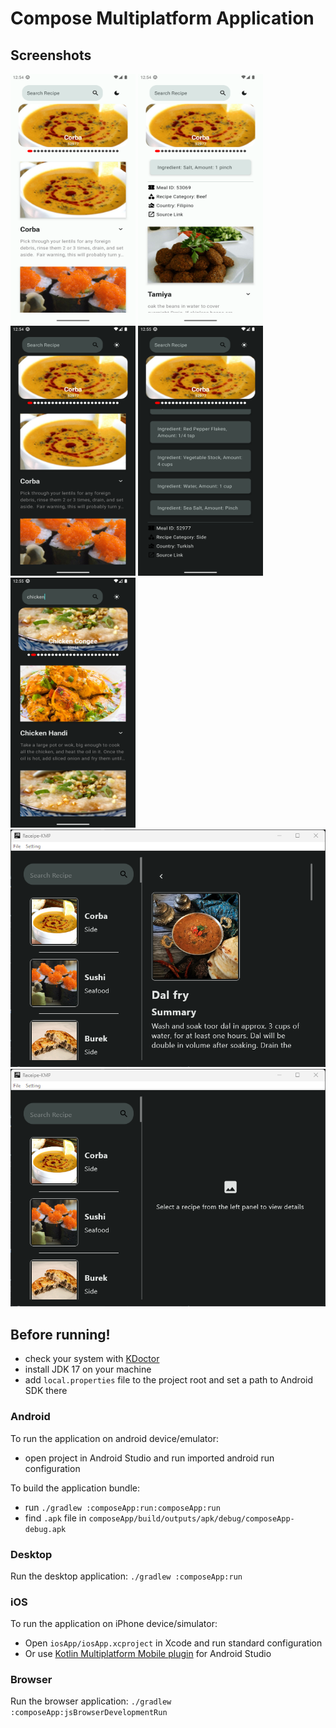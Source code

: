 # Compose Multiplatform Application

## Screenshots
<img src="https://github.com/KhubaibKhan4/Receipe-KMP/blob/master/screenshots/11.png" width="200" height="400" /> <img src="https://github.com/KhubaibKhan4/Receipe-KMP/blob/master/screenshots/22.png" width="200" height="400" /> <img src="https://github.com/KhubaibKhan4/Receipe-KMP/blob/master/screenshots/33.png" width="200" height="400" /> <img src="https://github.com/KhubaibKhan4/Receipe-KMP/blob/master/screenshots/44.png" width="200" height="400" /> <img src="https://github.com/KhubaibKhan4/Receipe-KMP/blob/master/screenshots/55.png" width="200" height="400" /> <img src="https://github.com/KhubaibKhan4/Receipe-KMP/blob/master/screenshots/66.png"  /> <img src="https://github.com/KhubaibKhan4/Receipe-KMP/blob/master/screenshots/77.png"  />


## Before running!
 - check your system with [KDoctor](https://github.com/Kotlin/kdoctor)
 - install JDK 17 on your machine
 - add `local.properties` file to the project root and set a path to Android SDK there

### Android
To run the application on android device/emulator:  
 - open project in Android Studio and run imported android run configuration

To build the application bundle:
- run `./gradlew :composeApp:run:composeApp:run`
 - find `.apk` file in `composeApp/build/outputs/apk/debug/composeApp-debug.apk`

### Desktop
Run the desktop application: `./gradlew :composeApp:run`

### iOS
To run the application on iPhone device/simulator:
 - Open `iosApp/iosApp.xcproject` in Xcode and run standard configuration
 - Or use [Kotlin Multiplatform Mobile plugin](https://plugins.jetbrains.com/plugin/14936-kotlin-multiplatform-mobile) for Android Studio

### Browser
Run the browser application: `./gradlew :composeApp:jsBrowserDevelopmentRun`

